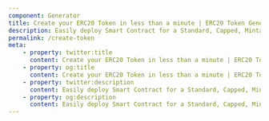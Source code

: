 ```yaml
---
component: Generator
title: Create your ERC20 Token in less than a minute | ERC20 Token Generator
description: Easily deploy Smart Contract for a Standard, Capped, Mintable, Burnable, Payable ERC20 Token. No login. No setup. No coding required.
permalink: /create-token
meta:
    - property: twitter:title
      content: Create your ERC20 Token in less than a minute | ERC20 Token Generator
    - property: og:title
      content: Create your ERC20 Token in less than a minute | ERC20 Token Generator
    - property: twitter:description
      content: Easily deploy Smart Contract for a Standard, Capped, Mintable, Burnable, Payable ERC20 Token. No login. No setup. No coding required.
    - property: og:description
      content: Easily deploy Smart Contract for a Standard, Capped, Mintable, Burnable, Payable ERC20 Token. No login. No setup. No coding required.
---
```

